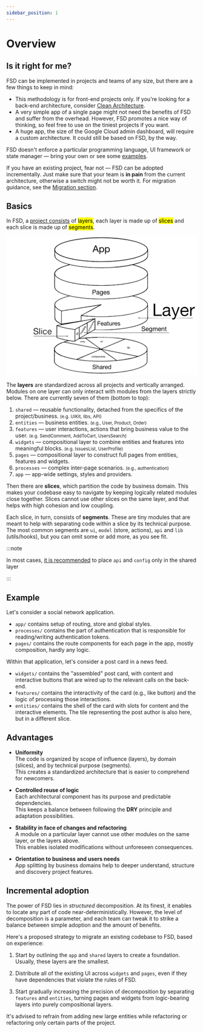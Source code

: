 ```yaml
---
sidebar_position: 1
---
```


# Overview

## Is it right for me?

FSD can be implemented in projects and teams of any size, but there are a few things to keep in mind:

- This methodology is for front-end projects only. If you're looking for a back-end architecture, consider [Clean Architecture][refs-clean-architecture].
- A very simple app of a single page might not need the benefits of FSD and suffer from the overhead. However, FSD promotes a nice way of thinking, so feel free to use on the tiniest projects if you want.
- A huge app, the size of the Google Cloud admin dashboard, will require a custom architecture. It could still be based on FSD, by the way.

FSD doesn't enforce a particular programming language, UI framework or state manager — bring your own or see some [examples][refs-examples].

If you have an existing project, fear not — FSD can be adopted incrementally. Just make sure that your team is **in&nbsp;pain** from the current architecture, otherwise a switch might not be worth it. For migration guidance, see the [Migration section][refs-migration].

## Basics

In FSD, a [project consists][refs-splitting] of <mark>layers</mark>, each layer is made up of <mark>slices</mark> and each slice is made up of <mark>segments</mark>. 

![themed--scheme](/img/visual_schema.jpg)

The **layers** are standardized across all projects and vertically arranged. Modules on one layer can only interact with modules from the layers strictly below. There are currently seven of them (bottom to top):

1. `shared` — reusable functionality, detached from the specifics of the project/business.
   <small>(e.g. UIKit, libs, API)</small>
2. `entities` — business entities.
   <small>(e.g., User, Product, Order)</small>
3. `features` — user interactions, actions that bring business value to the user.
   <small>(e.g. SendComment, AddToCart, UsersSearch)</small>
4. `widgets` — compositional layer to combine entities and features into meaningful blocks.
   <small>(e.g. IssuesList, UserProfile)</small>
5. `pages` — compositional layer to construct full pages from entities, features and widgets.
6. `processes` — complex inter-page scenarios. 
   <small>(e.g., authentication)</small>
7. `app` — app-wide settings, styles and providers.


Then there are **slices**, which partition the code by business domain. This makes your codebase easy to navigate by keeping logically related modules close together. Slices cannot use other slices on the same layer, and that helps with high cohesion and low coupling.

Each slice, in turn, consists of **segments**. These are tiny modules that are meant to help with separating code within a slice by its technical purpose. The most common segments are `ui`, `model` (store,  actions), `api` and `lib` (utils/hooks), but you can omit some or add more, as you see fit.

:::note

In most cases, [it is recommended][ext-disc-api] to place `api` and `config` only in the shared layer

:::

## Example

Let's consider a social network application.

* `app/` contains setup of routing, store and global styles.
* `processes/` contains the part of authentication that is responsible for reading/writing authentication tokens.
* `pages/` contains the route components for each page in the app, mostly composition, hardly any logic.

Within that application, let's consider a post card in a news feed.

* `widgets/` contains the "assembled" post card, with content and interactive buttons that are wired up to the relevant calls on the back-end.
* `features/` contains the interactivity of the card (e.g., like button) and the logic of processing those interactions.
* `entities/` contains the shell of the card with slots for content and the interactive elements. The tile representing the post author is also here, but in a different slice.

## Advantages

- **Uniformity**  
  The code is organized by scope of influence (layers), by domain (slices), and by technical purpose (segments).  
  This creates a standardized architecture that is easier to comprehend for newcomers.

- **Controlled reuse of logic**  
  Each architectural component has its purpose and predictable dependencies.  
  This keeps a balance between following the **DRY** principle and adaptation possibilities. 

- **Stability in face of changes and refactoring**  
  A module on a particular layer cannot use other modules on the same layer, or the layers above.  
  This enables isolated modifications without unforeseen consequences.

- **Orientation to business and users needs**  
  App splitting by business domains help to deeper understand, structure and discovery project features.

## Incremental adoption

The power of FSD lies in _structured_ decomposition. At its finest, it enables to locate any part of code near-deterministically. However, the level of decomposition is a parameter, and each team can tweak it to strike a balance between simple adoption and the amount of benefits.

Here's a proposed strategy to migrate an existing codebase to FSD, based on experience:

1. Start by outlining the `app` and `shared` layers to create a foundation. Usually, these layers are the smallest.

2. Distribute all of the existing UI across `widgets` and `pages`, even if they have dependencies that violate the rules of FSD.

3. Start gradually increasing the precision of decomposition by separating `features` and `entities`, turning pages and widgets from logic-bearing layers into purely compositional layers.

It's advised to refrain from adding new large entities while refactoring or refactoring only certain parts of the project.

[refs-clean-architecture]: https://medium.com/codex/clean-architecture-for-dummies-df6561d42c94
[ext-disc-api]: https://github.com/feature-sliced/documentation/discussions/66
[refs-examples]: /examples
[refs-migration]: /docs/guides/migration
[refs-splitting]: /docs/reference/units/decomposition

